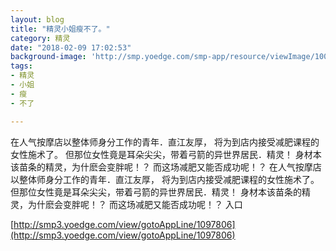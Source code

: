```yaml
---
layout: blog
title: "精灵小姐瘦不了。"
category: 精灵
date: "2018-02-09 17:02:53"
background-image: 'http://smp.yoedge.com/smp-app/resource/viewImage/1003164appline.png'
tags:
- 精灵
- 小姐
- 瘦
- 不了

---
```

在人气按摩店以整体师身分工作的青年．直江友厚， 将为到店内接受减肥课程的女性施术了。 但那位女性竟是耳朵尖尖，带着弓箭的异世界居民．精灵！ 身材本该苗条的精灵，为什麽会变胖呢！？ 而这场减肥又能否成功呢！？
在人气按摩店以整体师身分工作的青年．直江友厚， 将为到店内接受减肥课程的女性施术了。 但那位女性竟是耳朵尖尖，带着弓箭的异世界居民．精灵！ 身材本该苗条的精灵，为什麽会变胖呢！？ 而这场减肥又能否成功呢！？
入口

[http://smp3.yoedge.com/view/gotoAppLine/1097806](http://smp3.yoedge.com/view/gotoAppLine/1097806)

        
